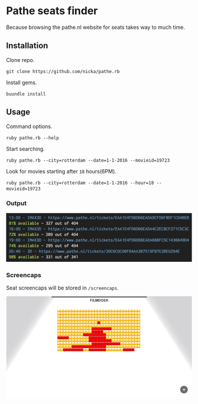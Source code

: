 # Pathe seats finder

Because browsing the pathe.nl website for seats takes way to much time.

## Installation

Clone repo.

```
git clone https://github.com/nicka/pathe.rb
```

Install gems.

```
buundle install
```

## Usage

Command options.

```
ruby pathe.rb --help
```

Start searching.

```
ruby pathe.rb --city=rotterdam --date=1-1-2016 --movieid=19723
```

Look for movies starting after `18` hours(6PM).

```
ruby pathe.rb --city=rotterdam --date=1-1-2016 --hour=18 --movieid=19723
```

### Output

![Example output](output.png)

### Screencaps

Seat screencaps will be stored in `/screencaps`.

![Example output](screencaps/example.png)
